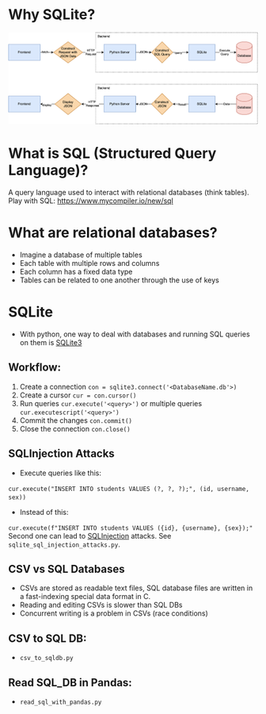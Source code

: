 # Why SQLite?
![](workflow.png)

# What is SQL (Structured Query Language)?
A query language used to interact with relational databases (think tables).
Play with SQL: https://www.mycompiler.io/new/sql

# What are relational databases?
- Imagine a database of multiple tables
- Each table with multiple rows and columns 
- Each column has a fixed data type
- Tables can be related to one another through the use of keys

# SQLite
- With python, one way to deal with databases and running SQL queries on them is [SQLite3](https://docs.python.org/3/library/sqlite3.html)

## Workflow:
1. Create a connection `con = sqlite3.connect('<DatabaseName.db'>)`
2. Create a cursor `cur = con.cursor()`
3. Run queries `cur.execute('<query>')` or multiple queries `cur.executescript('<query>')`
4. Commit the changes `con.commit()`
5. Close the connection `con.close()`

## SQLInjection Attacks
- Execute queries like this:

`cur.execute("INSERT INTO students VALUES (?, ?, ?);", (id, username, sex))`

- Instead of this:

`cur.execute(f"INSERT INTO students VALUES ({id}, {username}, {sex});"`
Second one can lead to [SQLInjection](https://en.wikipedia.org/wiki/SQL_injection) attacks. See `sqlite_sql_injection_attacks.py`.

## CSV vs SQL Databases
- CSVs are stored as readable text files, SQL database files are written in a fast-indexing special data format in C.
- Reading and editing CSVs is slower than SQL DBs
- Concurrent writing is a problem in CSVs (race conditions)

## CSV to SQL DB:
- `csv_to_sqldb.py`

## Read SQL_DB in Pandas:
- `read_sql_with_pandas.py`